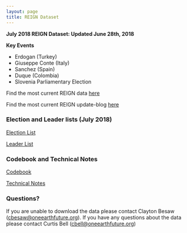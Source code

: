 ```yaml
---
layout: page
title: REIGN Dataset
---
```

**July 2018 REIGN Dataset: Updated June 28th, 2018**

**Key Events**
  * Erdogan (Turkey)
  * Giuseppe Conte (Italy)
  * Sanchez (Spain)
  * Duque (Colombia)
  * Slovenia Parliamentary Election

Find the most current REIGN data [here](https://cdn.rawgit.com/OEFDataScience/REIGN.github.io/gh-pages/data_sets/REIGN_2018_7.csv) 

Find the most current REIGN update-blog [here](http://oefresearch.org/news/international-elections-and-leaders-july-2018-update)

### Election and Leader lists (July 2018)

[Election List](https://www.dl.dropboxusercontent.com/s/h1mstuiihgxl7tj/electionlist_7_18.csv?dl=0)

[Leader List](https://www.dl.dropboxusercontent.com/s/ldr159l9vn4erlr/leaderlist_7_18.csv?dl=0)

### Codebook and Technical Notes

[Codebook](https://cdn.rawgit.com/OEFDataScience/REIGN.github.io/gh-pages/documents/reign_codebook.pdf)

[Technical Notes](https://cdn.rawgit.com/OEFDataScience/REIGN.github.io/gh-pages/documents/reign_notes.pdf)



### Questions?

If you are unable to download the data please contact Clayton Besaw (<cbesaw@oneearthfuture.org>). If you have any questions about the data please contact Curtis Bell (<cbell@oneearthfuture.org>)

